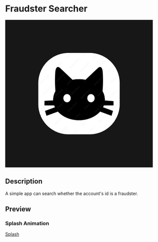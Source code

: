 # Fraudster Searcher

![Logo](assets/images/logo.png)

## Description

A simple app can search whether the account's id is a fraudster.

## Preview

### Splash Animation

[Splash](assets/videos/splash.mp4)